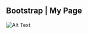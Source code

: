 
## Bootstrap | My Page


![Alt Text](https://media.giphy.com/media/4hOMTraGYKQINnLcAM/giphy.gif)

  
